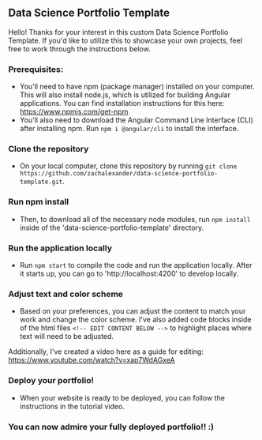## Data Science Portfolio Template

Hello! Thanks for your interest in this custom Data Science Portfolio Template. If you'd like to utilize this to showcase your own projects, feel free to work through the instructions below.

### Prerequisites:
* You'll need to have npm (package manager) installed on your computer. This will also install node.js, which is utilized for building Angular applications. You can find installation instructions for this here: https://www.npmjs.com/get-npm
* You'll also need to download the Angular Command Line Interface (CLI) after installing npm. Run ```npm i @angular/cli``` to install the interface.

### Clone the repository
* On your local computer, clone this repository by running ```git clone https://github.com/zachalexander/data-science-portfolio-template.git```.  

### Run npm install
* Then, to download all of the necessary node modules, run ```npm install``` inside of the 'data-science-portfolio-template' directory.  

### Run the application locally
* Run ```npm start``` to compile the code and run the application locally. After it starts up, you can go to 'http://localhost:4200' to develop locally.

### Adjust text and color scheme
* Based on your preferences, you can adjust the content to match your work and change the color scheme. I've also added code blocks inside of the html files ```<!-- EDIT CONTENT BELOW -->``` to highlight places where text will need to be adjusted. 

Additionally, I've created a video here as a guide for editing: https://www.youtube.com/watch?v=xap7WdAGxeA

### Deploy your portfolio!  
 * When your website is ready to be deployed, you can follow the instructions in the tutorial video.

### You can now admire your fully deployed portfolio!! :)

